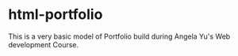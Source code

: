 # html-portfolio
This is a very basic model of Portfolio build during Angela Yu's Web development Course.
